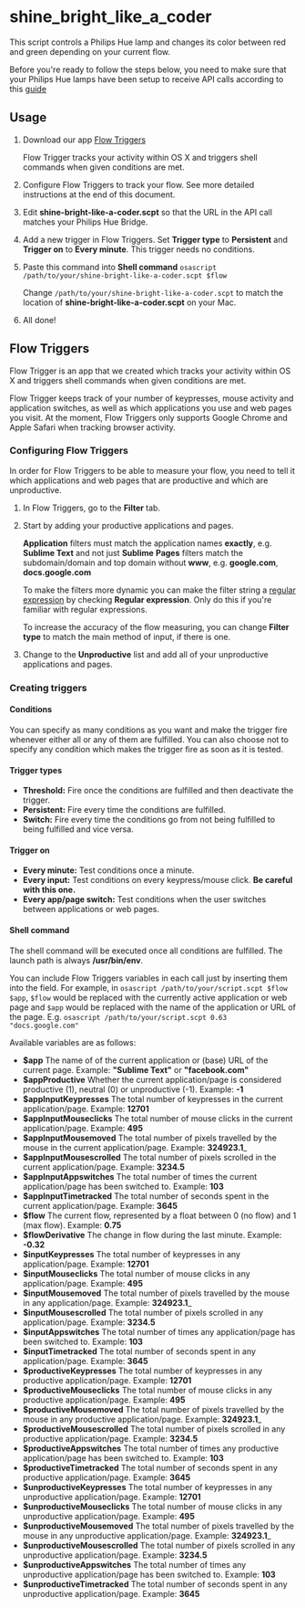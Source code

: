 # shine_bright_like_a_coder

This script controls a Philips Hue lamp and changes its color between red and green depending on your current flow.

Before you're ready to follow the steps below, you need to make sure that your Philips Hue lamps have been setup to receive API calls according to this [guide](http://www.developers.meethue.com/documentation/getting-started)

## Usage

1. Download our app [Flow Triggers](https://src.rodolfo.nu/flowtriggers/flow-triggers.zip)
   
   Flow Trigger tracks your activity within OS X and triggers shell commands when given conditions are met.
   
2. Configure Flow Triggers to track your flow. See more detailed instructions at the end of this document.

3. Edit __shine-bright-like-a-coder.scpt__ so that the URL in the API call matches your Philips Hue Bridge. 

4. Add a new trigger in Flow Triggers. Set __Trigger type__ to __Persistent__ and __Trigger on__ to __Every minute__. This trigger needs no conditions.

5. Paste this command into __Shell command__ `osascript /path/to/your/shine-bright-like-a-coder.scpt $flow`
   
   Change `/path/to/your/shine-bright-like-a-coder.scpt` to match the location of __shine-bright-like-a-coder.scpt__ on your Mac.
   
6. All done!

## Flow Triggers

Flow Trigger is an app that we created which tracks your activity within OS X and triggers shell commands when given conditions are met.

Flow Trigger keeps track of your number of keypresses, mouse activity and application switches, as well as which applications you use and web pages you visit. At the moment, Flow Triggers only supports Google Chrome and Apple Safari when tracking browser activity.

### Configuring Flow Triggers

In order for Flow Triggers to be able to measure your flow, you need to tell it which applications and web pages that are productive and which are unproductive.

1. In Flow Triggers, go to the __Filter__ tab.

2. Start by adding your productive applications and pages.
   
   __Application__ filters must match the application names __exactly__, e.g. __Sublime Text__ and not just __Sublime__
   __Pages__ filters match the subdomain/domain and top domain without __www__, e.g. __google.com__, __docs.google.com__
   
   To make the filters more dynamic you can make the filter string a [regular expression](https://en.wikipedia.org/wiki/Regular\_expression) by checking __Regular expression__. Only do this if you're familiar with regular expressions.
   
   To increase the accuracy of the flow measuring, you can change __Filter type__ to match the main method of input, if there is one.
   
3. Change to the __Unproductive__ list and add all of your unproductive applications and pages.

### Creating triggers

#### Conditions

You can specify as many conditions as you want and make the trigger fire whenever either all or any of them are fulfilled. You can also choose not to specify any condition which makes the trigger fire as soon as it is tested.

#### Trigger types

* __Threshold:__ Fire once the conditions are fulfilled and then deactivate the trigger.
* __Persistent:__ Fire every time the conditions are fulfilled.
* __Switch:__ Fire every time the conditions go from not being fulfilled to being fulfilled and vice versa.

#### Trigger on

* __Every minute:__ Test conditions once a minute.
* __Every input:__ Test conditions on every keypress/mouse click. __Be careful with this one.__
* __Every app/page switch:__ Test conditions when the user switches between applications or web pages.

#### Shell command

The shell command will be executed once all conditions are fulfilled. The launch path is always __/usr/bin/env__.

You can include Flow Triggers variables in each call just by inserting them into the field. For example, in `osascript /path/to/your/script.scpt $flow $app`, `$flow` would be replaced with the currently active application or web page and `$app` would be replaced with the name of the application or URL of the page. E.g. `osascript /path/to/your/script.scpt 0.63 "docs.google.com"`

Available variables are as follows:

* __$app__ The name of of the current application or (base) URL of the current page. Example: __"Sublime Text"__ or __"facebook.com"__
* __$appProductive__ Whether the current application/page is considered productive (1), neutral (0) or unproductive (-1). Example: __-1__
* __$appInputKeypresses__ The total number of keypresses in the current application/page. Example: __12701__
* __$appInputMouseclicks__ The total number of mouse clicks in the current application/page. Example: __495__
* __$appInputMousemoved__ The total number of pixels travelled by the mouse in the current application/page. Example: __324923.1___
* __$appInputMousescrolled__ The total number of pixels scrolled in the current application/page. Example: __3234.5__
* __$appInputAppswitches__ The total number of times the current application/page has been switched to. Example: __103__
* __$appInputTimetracked__ The total number of seconds spent in the current application/page. Example: __3645__
* __$flow__ The current flow, represented by a float between 0 (no flow) and 1 (max flow). Example: __0.75__
* __$flowDerivative__ The change in flow during the last minute. Example: __-0.32__
* __$inputKeypresses__ The total number of keypresses in any application/page. Example: __12701__
* __$inputMouseclicks__ The total number of mouse clicks in any application/page. Example: __495__
* __$inputMousemoved__ The total number of pixels travelled by the mouse in any application/page. Example: __324923.1___
* __$inputMousescrolled__ The total number of pixels scrolled in any application/page. Example: __3234.5__
* __$inputAppswitches__ The total number of times any application/page has been switched to. Example: __103__
* __$inputTimetracked__ The total number of seconds spent in any application/page. Example: __3645__
* __$productiveKeypresses__ The total number of keypresses in any productive application/page. Example: __12701__
* __$productiveMouseclicks__ The total number of mouse clicks in any productive application/page. Example: __495__
* __$productiveMousemoved__ The total number of pixels travelled by the mouse in any productive application/page. Example: __324923.1___
* __$productiveMousescrolled__ The total number of pixels scrolled in any productive application/page. Example: __3234.5__
* __$productiveAppswitches__ The total number of times any productive application/page has been switched to. Example: __103__
* __$productiveTimetracked__ The total number of seconds spent in any productive application/page. Example: __3645__
* __$unproductiveKeypresses__ The total number of keypresses in any unproductive application/page. Example: __12701__
* __$unproductiveMouseclicks__ The total number of mouse clicks in any unproductive application/page. Example: __495__
* __$unproductiveMousemoved__ The total number of pixels travelled by the mouse in any unproductive application/page. Example: __324923.1___
* __$unproductiveMousescrolled__ The total number of pixels scrolled in any unproductive application/page. Example: __3234.5__
* __$unproductiveAppswitches__ The total number of times any unproductive application/page has been switched to. Example: __103__
* __$unproductiveTimetracked__ The total number of seconds spent in any unproductive application/page. Example: __3645__
